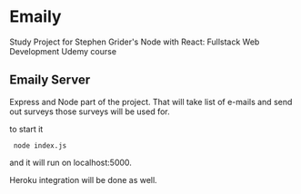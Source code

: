 # Emaily

Study Project for Stephen Grider's Node with React: Fullstack Web Development Udemy course

## Emaily Server

Express and Node part of the project. That will take list of e-mails and send out surveys
those surveys will be used for.

to start it

<code> node index.js </code>

and it will run on localhost:5000.

Heroku integration will be done as well.
